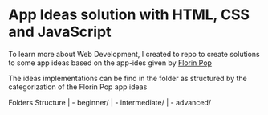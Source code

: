# App Ideas solution with HTML, CSS and JavaScript

To learn more about Web Development, I created to repo to create solutions to some app ideas based on the app-ides given by [Florin Pop](https://github.com/florinpop17/app-ideas)

The ideas implementations can be find in the folder as structured by the categorization of the Florin Pop app ideas

Folders Structure
| - beginner/
| - intermediate/
| - advanced/
